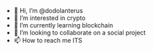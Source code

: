 - 👋 Hi, I’m @dodolanterus
- 👀 I’m interested in crypto
- 🌱 I’m currently learning blockchain
- 💞️ I’m looking to collaborate on a social project
- 📫 How to reach me ITS

<!---
dodolanterus/dodolanterus is a ✨ special ✨ repository because its `README.md` (this file) appears on your GitHub profile.
You can click the Preview link to take a look at your changes.
--->
